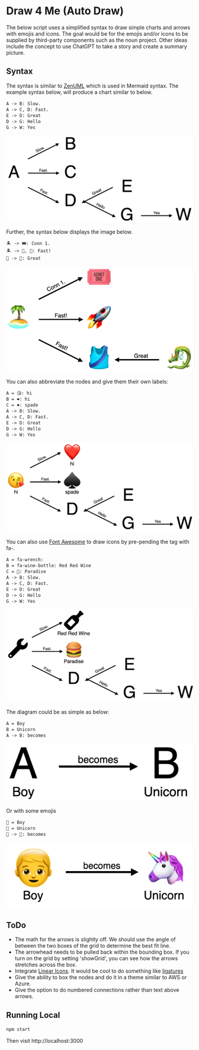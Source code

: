 # Draw 4 Me (Auto Draw)

The below script uses a simplified syntax to draw simple charts and
arrows with emojis and icons. The goal would be for the emojis and/or icons
to be supplied by third-party components such as the noun project. Other ideas
include the concept to use ChatGPT to take a story and create a summary picture.

## Syntax

The syntax is similar to [ZenUML](https://mermaid.js.org/syntax/zenuml.html) which is used in Mermaid syntax. The example syntax below, will produce a chart similar to below.

```draw4me
A -> B: Slow.
A -> C, D: Fast.
E -> D: Great
D -> G: Hello
G -> W: Yes 
```

![Example Diagram](./docs/imgs/example.png)

Further, the syntax below displays the image below.

```draw4me
🏝️ -> 🎟️: Conn 1.
🏝️ -> 🚀, 🎽: Fast!
🐉 -> 🎽: Great
```

![Emoji Example](./docs/imgs/example2.png)

You can also abbreviate the nodes and give them their own labels:

```draw4me
A = 😘: hi
B = ❤️: hi
C = ♠️: spade
A -> B: Slow.
A -> C, D: Fast.
E -> D: Great
D -> G: Hello
G -> W: Yes
```

![Emojis With Labels](./docs/imgs/example3.png)

You can also use [Font Awesome](https://fontawesome.com/) to draw icons by pre-pending the tag with fa-.

```draw4me
A = fa-wrench:
B = fa-wine-bottle: Red Red Wine
C = 🍔: Paradise
A -> B: Slow.
A -> C, D: Fast.
E -> D: Great
D -> G: Hello
G -> W: Yes
```

![A diagram with Font Awesome](./docs/imgs/fa.png)

The diagram could be as simple as below:

```draw4me
A = Boy
B = Unicorn
A -> B: becomes
```

![A boy becomes a unicorn](./docs/imgs/simple1.png)

Or with some emojis

```draw4me
👦 = Boy
🦄 = Unicorn
👦 -> 🦄: becomes
```

![A boy becomes a unicorn with emojis](./docs/imgs/simple2.png)

## ToDo

- The math for the arrows is slightly off. We should use the angle of between the two boxes of the grid to determine the best fit line.
- The arrowhead needs to be pulled back within the bounding box. If you turn on the grid by setting 'showGrid', you can see how the arrows stretches across the box.
- Integrate [Linear Icons](https://linearicons.com/). It would be cool to do something like [ligatures](https://linearicons.com/#liga-font)
- Give the ability to box the nodes and do it in a theme similar to AWS or Azure.
- Give the option to do numbered connections rather than text above arrows.

## Running Local

```bash
npm start
``````
Then visit http://localhost:3000